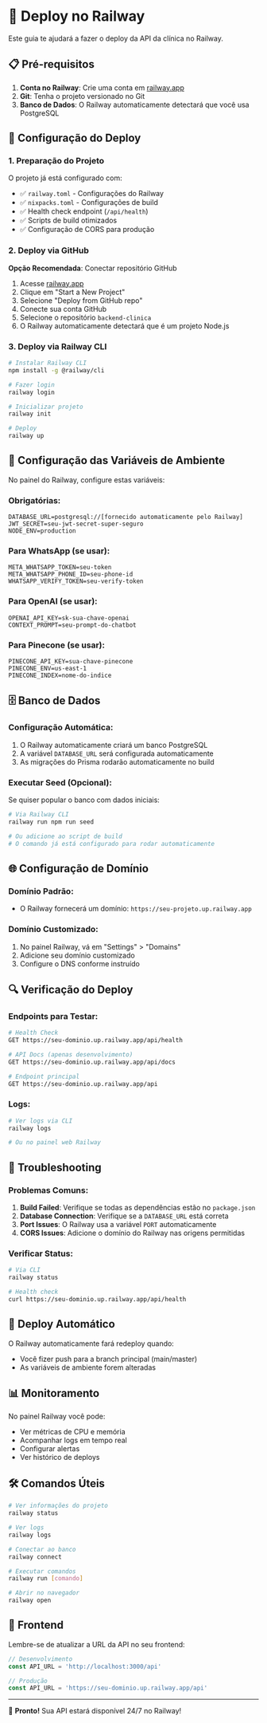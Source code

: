 # 🚀 Deploy no Railway

Este guia te ajudará a fazer o deploy da API da clínica no Railway.

## 📋 Pré-requisitos

1. **Conta no Railway**: Crie uma conta em [railway.app](https://railway.app)
2. **Git**: Tenha o projeto versionado no Git
3. **Banco de Dados**: O Railway automaticamente detectará que você usa PostgreSQL

## 🔧 Configuração do Deploy

### 1. Preparação do Projeto

O projeto já está configurado com:
- ✅ `railway.toml` - Configurações do Railway
- ✅ `nixpacks.toml` - Configurações de build
- ✅ Health check endpoint (`/api/health`)
- ✅ Scripts de build otimizados
- ✅ Configuração de CORS para produção

### 2. Deploy via GitHub

**Opção Recomendada**: Conectar repositório GitHub

1. Acesse [railway.app](https://railway.app)
2. Clique em "Start a New Project"
3. Selecione "Deploy from GitHub repo"
4. Conecte sua conta GitHub
5. Selecione o repositório `backend-clinica`
6. O Railway automaticamente detectará que é um projeto Node.js

### 3. Deploy via Railway CLI

```bash
# Instalar Railway CLI
npm install -g @railway/cli

# Fazer login
railway login

# Inicializar projeto
railway init

# Deploy
railway up
```

## 🔐 Configuração das Variáveis de Ambiente

No painel do Railway, configure estas variáveis:

### Obrigatórias:
```env
DATABASE_URL=postgresql://[fornecido automaticamente pelo Railway]
JWT_SECRET=seu-jwt-secret-super-seguro
NODE_ENV=production
```

### Para WhatsApp (se usar):
```env
META_WHATSAPP_TOKEN=seu-token
META_WHATSAPP_PHONE_ID=seu-phone-id
WHATSAPP_VERIFY_TOKEN=seu-verify-token
```

### Para OpenAI (se usar):
```env
OPENAI_API_KEY=sk-sua-chave-openai
CONTEXT_PROMPT=seu-prompt-do-chatbot
```

### Para Pinecone (se usar):
```env
PINECONE_API_KEY=sua-chave-pinecone
PINECONE_ENV=us-east-1
PINECONE_INDEX=nome-do-indice
```

## 🗄️ Banco de Dados

### Configuração Automática:
1. O Railway automaticamente criará um banco PostgreSQL
2. A variável `DATABASE_URL` será configurada automaticamente
3. As migrações do Prisma rodarão automaticamente no build

### Executar Seed (Opcional):
Se quiser popular o banco com dados iniciais:

```bash
# Via Railway CLI
railway run npm run seed

# Ou adicione ao script de build
# O comando já está configurado para rodar automaticamente
```

## 🌐 Configuração de Domínio

### Domínio Padrão:
- O Railway fornecerá um domínio: `https://seu-projeto.up.railway.app`

### Domínio Customizado:
1. No painel Railway, vá em "Settings" > "Domains"
2. Adicione seu domínio customizado
3. Configure o DNS conforme instruído

## 🔍 Verificação do Deploy

### Endpoints para Testar:
```bash
# Health Check
GET https://seu-dominio.up.railway.app/api/health

# API Docs (apenas desenvolvimento)
GET https://seu-dominio.up.railway.app/api/docs

# Endpoint principal
GET https://seu-dominio.up.railway.app/api
```

### Logs:
```bash
# Ver logs via CLI
railway logs

# Ou no painel web Railway
```

## 🚨 Troubleshooting

### Problemas Comuns:

1. **Build Failed**: Verifique se todas as dependências estão no `package.json`
2. **Database Connection**: Verifique se a `DATABASE_URL` está correta
3. **Port Issues**: O Railway usa a variável `PORT` automaticamente
4. **CORS Issues**: Adicione o domínio do Railway nas origens permitidas

### Verificar Status:
```bash
# Via CLI
railway status

# Health check
curl https://seu-dominio.up.railway.app/api/health
```

## 🔄 Deploy Automático

O Railway automaticamente fará redeploy quando:
- Você fizer push para a branch principal (main/master)
- As variáveis de ambiente forem alteradas

## 📊 Monitoramento

No painel Railway você pode:
- Ver métricas de CPU e memória
- Acompanhar logs em tempo real
- Configurar alertas
- Ver histórico de deploys

## 🛠️ Comandos Úteis

```bash
# Ver informações do projeto
railway status

# Ver logs
railway logs

# Conectar ao banco
railway connect

# Executar comandos
railway run [comando]

# Abrir no navegador
railway open
```

## 📱 Frontend

Lembre-se de atualizar a URL da API no seu frontend:
```typescript
// Desenvolvimento
const API_URL = 'http://localhost:3000/api'

// Produção
const API_URL = 'https://seu-dominio.up.railway.app/api'
```

---

🎉 **Pronto!** Sua API estará disponível 24/7 no Railway!